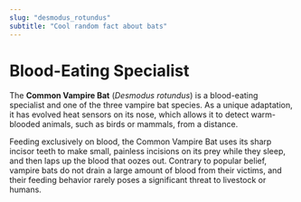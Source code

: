 ```yaml
---
slug: "desmodus_rotundus"
subtitle: "Cool random fact about bats"
---
```


# Blood-Eating Specialist

The **Common Vampire Bat** (_Desmodus rotundus_) 
is a blood-eating specialist and one of the three vampire bat species.
As a unique adaptation,
it has evolved heat sensors on its nose,
which allows it to detect warm-blooded animals, such as birds or mammals, from a distance.

Feeding exclusively on blood, the Common Vampire Bat uses its sharp incisor teeth to make small,
painless incisions on its prey while they sleep,
and then laps up the blood that oozes out.
Contrary to popular belief,
vampire bats do not drain a large amount of blood from their victims,
and their feeding behavior rarely poses a significant threat to livestock or humans.
